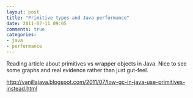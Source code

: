 ```yaml
---
layout: post
title: "Primitive types and Java performance"
date: 2011-07-11 09:05
comments: true
categories:
- java
- performance
---
```

Reading article about primitives vs wrapper objects in Java.
Nice to see some graphs and real evidence rather than just gut-feel.

http://vanillajava.blogspot.com/2011/07/low-gc-in-java-use-primitives-instead.html